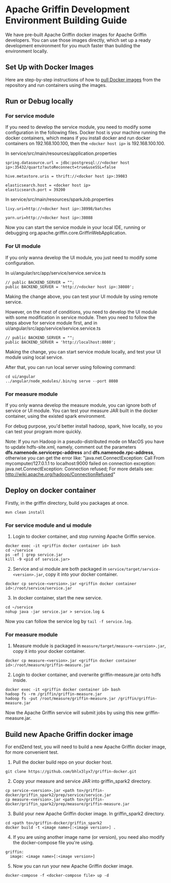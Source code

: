 <!--
Licensed to the Apache Software Foundation (ASF) under one
or more contributor license agreements.  See the NOTICE file
distributed with this work for additional information
regarding copyright ownership.  The ASF licenses this file
to you under the Apache License, Version 2.0 (the
"License"); you may not use this file except in compliance
with the License.  You may obtain a copy of the License at

  http://www.apache.org/licenses/LICENSE-2.0

Unless required by applicable law or agreed to in writing,
software distributed under the License is distributed on an
"AS IS" BASIS, WITHOUT WARRANTIES OR CONDITIONS OF ANY
KIND, either express or implied.  See the License for the
specific language governing permissions and limitations
under the License.
-->

# Apache Griffin Development Environment Building Guide
We have pre-built Apache Griffin docker images for Apache Griffin developers. You can use those images directly, which set up a ready development environment for you much faster than building the environment locally.

## Set Up with Docker Images
Here are step-by-step instructions of how to [pull Docker images](../docker/griffin-docker-guide.md#environment-preparation) from the repository and run containers using the images.

## Run or Debug locally
### For service module
If you need to develop the service module, you need to modify some configuration in the following files.
Docker host is your machine running the docker containers, which means if you install docker and run docker containers on 192.168.100.100, then the `<docker host ip>` is 192.168.100.100.

In service/src/main/resources/application.properties
```
spring.datasource.url = jdbc:postgresql://<docker host ip>:35432/quartz?autoReconnect=true&useSSL=false

hive.metastore.uris = thrift://<docker host ip>:39083

elasticsearch.host = <docker host ip>
elasticsearch.port = 39200
```

In service/src/main/resources/sparkJob.properties
```
livy.uri=http://<docker host ip>:38998/batches

yarn.uri=http://<docker host ip>:38088
```

Now you can start the service module in your local IDE, running or debugging org.apache.griffin.core.GriffinWebApplication.

### For UI module
If you only wanna develop the UI module, you just need to modify some configuration.

In ui/angular/src/app/service/service.service.ts
```
// public BACKEND_SERVER = "";
public BACKEND_SERVER = 'http://<docker host ip>:38080';
```
Making the change above, you can test your UI module by using remote service.

However, on the most of conditions, you need to develop the UI module with some modification in service module.
Then you need to follow the steps above for service module first, and
in ui/angular/src/app/service/service.service.ts
```
// public BACKEND_SERVER = "";
public BACKEND_SERVER = 'http://localhost:8080';
```
Making the change, you can start service module locally, and test your UI module using local service.

After that, you can run local server using following command:
```
cd ui/angular 
../angular/node_modules/.bin/ng serve --port 8080
```

### For measure module
If you only wanna develop the measure module, you can ignore both of service or UI module.
You can test your measure JAR built in the docker container, using the existed spark environment.

For debug purpose, you'd better install hadoop, spark, hive locally, so you can test your program more quickly.

Note: If you run Hadoop in a pseudo-distributed mode on MacOS you have to update hdfs-site.xml, namely, comment out the parameters **dfs.namenode.servicerpc-address** and **dfs.namenode.rpc-address**, otherwise you can get the error like: "java.net.ConnectException: Call From mycomputer/127.0.1.1 to localhost:9000 failed on connection exception: java.net.ConnectException: Connection refused; For more details see:  http://wiki.apache.org/hadoop/ConnectionRefused"

## Deploy on docker container
Firstly, in the griffin directory, build you packages at once.
```
mvn clean install
```

### For service module and ui module
1. Login to docker container, and stop running Apache Griffin service.
```
docker exec -it <griffin docker container id> bash
cd ~/service
ps -ef | grep service.jar
kill -9 <pid of service.jar>
```
2. Service and ui module are both packaged in `service/target/service-<version>.jar`, copy it into your docker container.
```
docker cp service-<version>.jar <griffin docker container id>:/root/service/service.jar
```
3. In docker container, start the new service.
```
cd ~/service
nohup java -jar service.jar > service.log &
```
Now you can follow the service log by `tail -f service.log`.

### For measure module
1. Measure module is packaged in `measure/target/measure-<version>.jar`, copy it into your docker container.
```
docker cp measure-<version>.jar <griffin docker container id>:/root/measure/griffin-measure.jar
```
2. Login to docker container, and overwrite griffin-measure.jar onto hdfs inside.
```
docker exec -it <griffin docker container id> bash
hadoop fs -rm /griffin/griffin-measure.jar
hadoop fs -put /root/measure/griffin-measure.jar /griffin/griffin-measure.jar
```
Now the Apache Griffin service will submit jobs by using this new griffin-measure.jar.

## Build new Apache Griffin docker image
For end2end test, you will need to build a new Apache Griffin docker image, for more convenient test.
1. Pull the docker build repo on your docker host.
```
git clone https://github.com/bhlx3lyx7/griffin-docker.git
```
2. Copy your measure and service JAR into griffin_spark2 directory.
```
cp service-<version>.jar <path to>/griffin-docker/griffin_spark2/prep/service/service.jar
cp measure-<version>.jar <path to>/griffin-docker/griffin_spark2/prep/measure/griffin-measure.jar
```
3. Build your new Apache Griffin docker image.
In griffin_spark2 directory.
```
cd <path to>/griffin-docker/griffin_spark2
docker build -t <image name>[:<image version>] .
```
4. If you are using another image name (or version), you need also modify the docker-compose file you're using.
```
griffin:
  image: <image name>[:<image version>]
```
5. Now you can run your new Apache Griffin docker image.
```
docker-compose -f <docker-compose file> up -d
```
